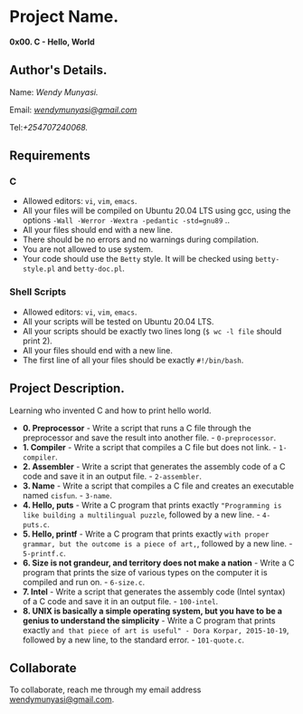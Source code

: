 # Project Name.
**0x00. C - Hello, World**

## Author's Details.
Name: *Wendy Munyasi.*

Email: *wendymunyasi@gmail.com*

Tel:*+254707240068.*

##  Requirements

### C
*   Allowed editors: `vi`, `vim`, `emacs`.
*   All your files will be compiled on Ubuntu 20.04 LTS using gcc, using the options `-Wall -Werror -Wextra -pedantic -std=gnu89` ..
*   All your files should end with a new line.
*   There should be no errors and no warnings during compilation.
*   You are not allowed to use system.
*   Your code should use the `Betty` style. It will be checked using `betty-style.pl` and `betty-doc.pl`.

### Shell Scripts
*   Allowed editors: `vi`, `vim`, `emacs`.
*   All your scripts will be tested on Ubuntu 20.04 LTS.
*   All your scripts should be exactly two lines long (`$ wc -l file` should print 2).
*   All your files should end with a new line.
*   The first line of all your files should be exactly `#!/bin/bash`.


## Project Description.
Learning who invented C and how to print hello world.

* **0. Preprocessor** - Write a script that runs a C file through the preprocessor and save the result into another file. - `0-preprocessor`.
* **1. Compiler** - Write a script that compiles a C file but does not link. - `1-compiler`.
* **2. Assembler** - Write a script that generates the assembly code of a C code and save it in an output file. - `2-assembler`.
* **3. Name** - Write a script that compiles a C file and creates an executable named `cisfun`. - `3-name`.
* **4. Hello, puts** - Write a C program that prints exactly `"Programming is like building a multilingual puzzle`, followed by a new line. -  `4-puts.c`.
* **5. Hello, printf** - Write a C program that prints exactly `with proper grammar, but the outcome is a piece of art,`, followed by a new line. -  `5-printf.c`.
* **6. Size is not grandeur, and territory does not make a nation** - Write a C program that prints the size of various types on the computer it is compiled and run on. - `6-size.c`.
* **7. Intel** - Write a script that generates the assembly code (Intel syntax) of a C code and save it in an output file. - `100-intel`.
* **8. UNIX is basically a simple operating system, but you have to be a genius to understand the simplicity** - Write a C program that prints exactly `and that piece of art is useful" - Dora Korpar, 2015-10-19`, followed by a new line, to the standard error. - `101-quote.c`.

## Collaborate
To collaborate, reach me through my email address wendymunyasi@gmail.com.
